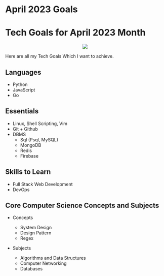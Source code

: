 # April 2023 Goals

# Tech Goals for April 2023 Month

<p align="center">
  <img src="https://media2.giphy.com/media/karghVv6Yai2ENN78a/giphy.gif?cid=6c09b9520l3r0wv9wi5dg993ynsravyqmfvn648j5lsekbct&rid=giphy.gif&ct=s" />
</p>

Here are all my Tech Goals Which I want to achieve.

## Languages

- Python
- JavaScript
- Go

## Essentials

- Linux, Shell Scripting, Vim
- Git + Github
- DBMS
  - Sql (Psql, MySQL)
  - MongoDB
  - Redis
  - Firebase

## Skills to Learn

- Full Stack Web Development
- DevOps

## Core Computer Science Concepts and Subjects

- Concepts

  - System Design
  - Design Pattern
  - Regex

- Subjects
  - Algorithms and Data Structures
  - Computer Networking
  - Databases
